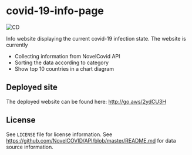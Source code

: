# covid-19-info-page

![CD](https://github.com/jensvog/covid-19-info-page/workflows/CD/badge.svg?branch=master)

Info website displaying the current covid-19 infection state. The website is currently

* Collecting information from NovelCovid API
* Sorting the data according to category
* Show top 10 countries in a chart diagram

## Deployed site

The deployed website can be found here: http://go.aws/2ydCU3H

## License
See `LICENSE` file for license information. See https://github.com/NovelCOVID/API/blob/master/README.md for data source information.
